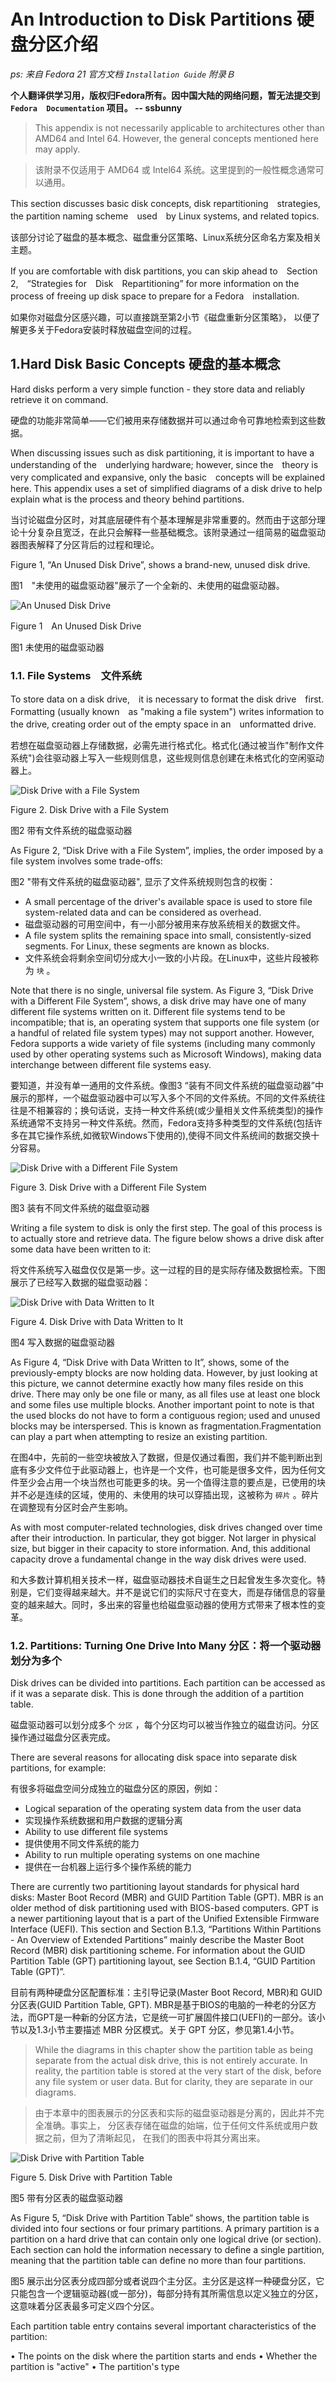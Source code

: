 # An Introduction to Disk Partitions 硬盘分区介绍

*ps: 来自 Fedora 21 官方文档 `Installation Guide` 附录Ｂ*

**个人翻译供学习用，版权归Fedora所有。因中国大陆的网络问题，暂无法提交到 `Fedora  Documentation` 项目。 -- ssbunny**

> This appendix is not necessarily applicable to architectures other than AMD64 and Intel 64. However, the general concepts mentioned here may apply.

> 该附录不仅适用于 AMD64 或 Intel64 系统。这里提到的一般性概念通常可以通用。

This section discusses basic disk concepts,
disk repartitioning　strategies,
the partition naming scheme　used　by Linux systems, and related topics.

该部分讨论了磁盘的基本概念、磁盘重分区策略、Linux系统分区命名方案及相关主题。

If you are comfortable with disk partitions,
you can skip ahead to　Section 2,　“Strategies for　Disk　Repartitioning” for more information on the process of freeing up disk space to prepare for a Fedora　installation.

如果你对磁盘分区感兴趣，可以直接跳至第2小节《磁盘重新分区策略》，
以便了解更多关于Fedora安装时释放磁盘空间的过程。

## 1.Hard Disk Basic Concepts 硬盘的基本概念

Hard disks perform a very simple function - they store data and reliably retrieve it on command.

硬盘的功能非常简单——它们被用来存储数据并可以通过命令可靠地检索到这些数据。

When discussing issues such as disk partitioning,
it is important to have a understanding of the　underlying hardware;
however, since the　theory is very complicated and expansive,
only the basic　concepts will be explained here.
This appendix uses a set of simplified diagrams of a disk drive to help explain what is the process and theory behind partitions.

当讨论磁盘分区时，对其底层硬件有个基本理解是非常重要的。然而由于这部分理论十分复杂且宽泛，在此只会解释一些基础概念。该附录通过一组简易的磁盘驱动器图表解释了分区背后的过程和理论。

Figure 1, “An Unused Disk Drive”, shows a brand-new, unused disk drive.

图1　"未使用的磁盘驱动器"展示了一个全新的、未使用的磁盘驱动器。

![An Unused Disk Drive](img/disk_partition_1.png)

Figure 1　An Unused Disk Drive

图1 未使用的磁盘驱动器


### 1.1. File Systems　文件系统

To store data on a disk drive,　it is necessary to format the disk drive　first. Formatting (usually known　as "making a file system") writes information to the drive, creating order out of the empty space in an　unformatted drive.

若想在磁盘驱动器上存储数据，必需先进行格式化。格式化(通过被当作"制作文件系统")会往驱动器上写入一些规则信息，这些规则信息创建在未格式化的空闲驱动器上。

![Disk Drive with a File System](img/disk_partition_2.png)

Figure 2. Disk Drive with a File System

图2 带有文件系统的磁盘驱动器

As Figure 2, “Disk Drive with a File System”, implies, the order imposed by a file system involves some trade-offs:

图2 "带有文件系统的磁盘驱动器", 显示了文件系统规则包含的权衡：

* A small percentage of the driver's available space is used to store file system-related data and can be considered as overhead.
* 磁盘驱动器的可用空间中，有一小部分被用来存放系统相关的数据文件。
* A file system splits the remaining space into small, consistently-sized segments. For Linux, these segments are known as blocks.
* 文件系统会将剩余空间切分成大小一致的小片段。在Linux中，这些片段被称为 `块` 。

Note that there is no single, universal file system. As Figure 3, “Disk Drive with a Different File System”, shows, a disk drive may have one of many different file systems written on it. Different
file systems tend to be incompatible; that is, an operating system that supports one file system (or a handful of related file system types) may not support another. However, Fedora supports a wide
variety of file systems (including many commonly used by other operating systems such as Microsoft Windows), making data interchange between different file systems easy.

要知道，并没有单一通用的文件系统。像图3 “装有不同文件系统的磁盘驱动器”中展示的那样，一个磁盘驱动器中可以写入多个不同的文件系统。不同的文件系统往往是不相兼容的；换句话说，支持一种文件系统(或少量相关文件系统类型)的操作系统通常不支持另一种文件系统。然而，Fedora支持多种类型的文件系统(包括许多在其它操作系统,如微软Windows下使用的),使得不同文件系统间的数据交换十分容易。

![Disk Drive with a Different File System](img/disk_partition_3.png)

Figure 3. Disk Drive with a Different File System

图3 装有不同文件系统的磁盘驱动器

Writing a file system to disk is only the first step. The goal of this process is to actually store and retrieve data. The figure below shows a drive disk after some data have been written to it:

将文件系统写入磁盘仅仅是第一步。这一过程的目的是实际存储及数据检索。下图展示了已经写入数据的磁盘驱动器：

![Disk Drive with Data Written to It](img/disk_partition_4.png)

Figure 4. Disk Drive with Data Written to It

图4 写入数据的磁盘驱动器

As Figure 4, “Disk Drive with Data Written to It”, shows, some of the previously-empty blocks are now holding data. However, by just looking at this picture, we cannot determine exactly how many files
reside on this drive. There may only be one file or many, as all files use at least one block and some files use multiple blocks. Another important point to note is that the used blocks do not have to form a contiguous region; used and unused blocks may be interspersed. This is known as fragmentation.Fragmentation can play a part when attempting to resize an existing partition.

在图4中，先前的一些空块被放入了数据，但是仅通过看图，我们并不能判断出到底有多少文件位于此驱动器上，也许是一个文件，也可能是很多文件，因为任何文件至少会占用一个块当然也可能更多的块。另一个值得注意的要点是，已使用的块并不必是连续的区域，使用的、未使用的块可以穿插出现，这被称为 `碎片` 。碎片在调整现有分区时会产生影响。

As with most computer-related technologies, disk drives changed over time after their introduction. In particular, they got bigger. Not larger in physical size, but bigger in their capacity to store information. And, this additional capacity drove a fundamental change in the way disk drives were used.

和大多数计算机相关技术一样，磁盘驱动器技术自诞生之日起曾发生多次变化。特别是，它们变得越来越大。并不是说它们的实际尺寸在变大，而是存储信息的容量变的越来越大。同时，多出来的容量也给磁盘驱动器的使用方式带来了根本性的变革。

### 1.2. Partitions: Turning One Drive Into Many 分区：将一个驱动器划分为多个

Disk drives can be divided into partitions. Each partition can be accessed as if it was a separate disk. This is done through the addition of a partition table.

磁盘驱动器可以划分成多个 `分区` ，每个分区均可以被当作独立的磁盘访问。分区操作通过磁盘分区表完成。

There are several reasons for allocating disk space into separate disk partitions, for example:

有很多将磁盘空间分成独立的磁盘分区的原因，例如：

* Logical separation of the operating system data from the user data
* 实现操作系统数据和用户数据的逻辑分离
* Ability to use different file systems
* 提供使用不同文件系统的能力
* Ability to run multiple operating systems on one machine
* 提供在一台机器上运行多个操作系统的能力

There are currently two partitioning layout standards for physical hard disks: Master Boot Record (MBR) and GUID Partition Table (GPT). MBR is an older method of disk partitioning used with BIOS-based computers. GPT is a newer partitioning layout that is a part of the Unified Extensible Firmware Interface (UEFI). This section and Section B.1.3, “Partitions Within Partitions - An Overview of Extended Partitions” mainly describe the Master Boot Record (MBR) disk partitioning scheme. For information about the GUID Partition Table (GPT) partitioning layout, see Section B.1.4, “GUID Partition Table (GPT)”.

目前有两种硬盘分区配置标准：主引导记录(Master Boot Record, MBR)和 GUID 分区表(GUID Partition Table, GPT). MBR是基于BIOS的电脑的一种老的分区方法，而GPT是一种新的分区方法，它是统一可扩展固件接口(UEFI)的一部分。该小节以及1.3小节主要描述 MBR 分区模式。关于 GPT 分区，参见第1.4小节。

> While the diagrams in this chapter show the partition table as being
> separate from the actual disk drive, this is not entirely accurate.
> In reality, the partition table is stored at the very start of the disk,
> before any file system or user data. But for clarity,
> they are separate in our diagrams.

> 由于本章中的图表展示的分区表和实际的磁盘驱动器是分离的，因此并不完全准确。事实上，
> 分区表存储在磁盘的始端，位于任何文件系统或用户数据之前，但为了清晰起见，
> 在我们的图表中将其分离出来。

![Disk Drive with Partition Table](img/disk_partition_5.png)

Figure 5. Disk Drive with Partition Table

图5 带有分区表的磁盘驱动器

As Figure 5, “Disk Drive with Partition Table” shows, the partition table is divided into four sections or four primary partitions. A primary partition is a partition on a hard drive that can contain only one logical drive (or section). Each section can hold the information necessary to define a single partition, meaning that the partition table can define no more than four partitions.

图5 展示出分区表分成四部分或者说四个主分区。主分区是这样一种硬盘分区，它只能包含一个逻辑驱动器(或一部分)，每部分持有其所需信息以定义独立的分区，这意味着分区表最多可定义四个分区。

Each partition table entry contains several important characteristics of the partition:




• The points on the disk where the partition starts and ends
• Whether the partition is "active"
• The partition's type
